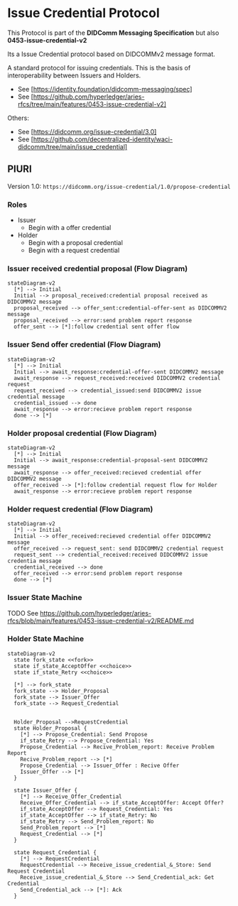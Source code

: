 # Issue Credential Protocol

This Protocol is part of the **DIDComm Messaging Specification** but also **0453-issue-credential-v2**

Its a Issue Credential protocol based on DIDCOMMv2 message format.

A standard protocol for issuing credentials. This is the basis of interoperability between Issuers and Holders.

- See [https://identity.foundation/didcomm-messaging/spec]
- See [https://github.com/hyperledger/aries-rfcs/tree/main/features/0453-issue-credential-v2]

Others:
- See [https://didcomm.org/issue-credential/3.0]
- See [https://github.com/decentralized-identity/waci-didcomm/tree/main/issue_credential]

## PIURI

Version 1.0: `https://didcomm.org/issue-credential/1.0/propose-credential`


### Roles

- Issuer
  - Begin with a offer credential
- Holder
  - Begin with a proposal credential
  - Begin with a request credential

### Issuer received credential proposal (Flow Diagram)

```mermaid
stateDiagram-v2
  [*] --> Initial
  Initial --> proposal_received:credential proposal received as DIDCOMMV2 message
  proposal_received --> offer_sent:credential-offer-sent as DIDCOMMV2 message
  proposal_received --> error:send problem report response
  offer_sent --> [*]:follow credential sent offer flow
```

### Issuer Send offer credential  (Flow Diagram)

```mermaid
stateDiagram-v2
  [*] --> Initial
  Initial --> await_response:credential-offer-sent DIDCOMMV2 message
  await_response --> request_received:received DIDCOMMV2 credential request
  request_received --> credential_issued:send DIDCOMMV2 issue credential message
  credential_issued --> done
  await_response --> error:recieve problem report response
  done --> [*]
```

### Holder proposal credential (Flow Diagram)

```mermaid
stateDiagram-v2
  [*] --> Initial
  Initial --> await_response:credential-proposal-sent DIDCOMMV2 message
  await_response --> offer_received:recieved credential offer DIDCOMMV2 message
  offer_received --> [*]:follow credential request flow for Holder
  await_response --> error:recieve problem report response
```

### Holder request credential (Flow Diagram)

```mermaid
stateDiagram-v2
  [*] --> Initial
  Initial --> offer_received:recieved credential offer DIDCOMMV2 message
  offer_received --> request_sent: send DIDCOMMV2 credential request
  request_sent --> credential_received:received DIDCOMMV2 issue credentia message
  credential_received --> done
  offer_received --> error:send problem report response
  done --> [*]
```

### Issuer State Machine

TODO See <https://github.com/hyperledger/aries-rfcs/blob/main/features/0453-issue-credential-v2/README.md>

### Holder State Machine

```mermaid
stateDiagram-v2
  state fork_state <<fork>>
  state if_state_AcceptOffer <<choice>>
  state if_state_Retry <<choice>>

  [*] --> fork_state
  fork_state --> Holder_Proposal
  fork_state --> Issuer_Offer
  fork_state --> Request_Credential


  Holder_Proposal -->RequestCredential
  state Holder_Proposal {
    [*] --> Propose_Credential: Send Propose
    if_state_Retry --> Propose_Credential: Yes
    Propose_Credential --> Recive_Problem_report: Receive Problem Report
    Recive_Problem_report --> [*]
    Propose_Credential --> Issuer_Offer : Recive Offer
    Issuer_Offer --> [*]
  }

  state Issuer_Offer {
    [*] --> Receive_Offer_Credential
    Receive_Offer_Credential --> if_state_AcceptOffer: Accept Offer?
    if_state_AcceptOffer --> Request_Credential: Yes
    if_state_AcceptOffer --> if_state_Retry: No
    if_state_Retry --> Send_Problem_report: No
    Send_Problem_report --> [*]
    Request_Credential --> [*]
  }

  state Request_Credential {
    [*] --> RequestCredential
    RequestCredential --> Receive_issue_credential_&_Store: Send Request Credential
    Receive_issue_credential_&_Store --> Send_Credential_ack: Get Credential
    Send_Credential_ack --> [*]: Ack
  }
```
